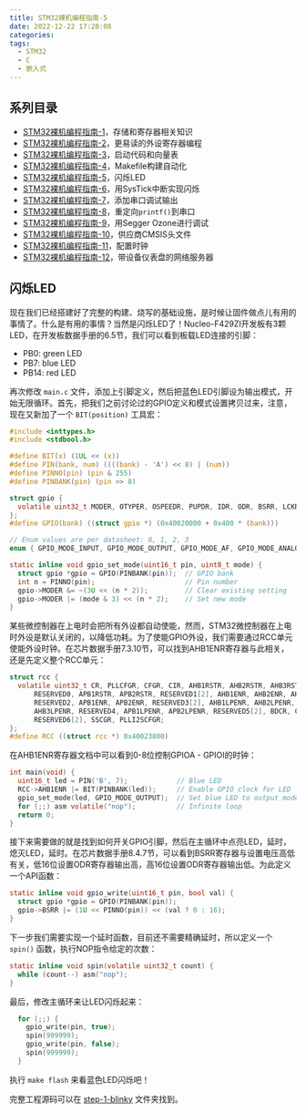 ```yaml
---
title: STM32裸机编程指南-5
date: 2022-12-22 17:28:08
categories:
tags:
  - STM32
  - C
  - 嵌入式
---
```


## 系列目录

- [STM32裸机编程指南-1](https://blog.boringhex.top/posts/e85105d6cf98/)，存储和寄存器相关知识
- [STM32裸机编程指南-2](https://blog.boringhex.top/posts/2d6f70533e86/)，更易读的外设寄存器编程
- [STM32裸机编程指南-3](https://blog.boringhex.top/posts/4f178872bc60/)，启动代码和向量表
- [STM32裸机编程指南-4](https://blog.boringhex.top/posts/6129cac6e3e1/)，Makefile构建自动化
- [STM32裸机编程指南-5](https://blog.boringhex.top/posts/376703e13f43/)，闪烁LED
- [STM32裸机编程指南-6](https://blog.boringhex.top/posts/5c1c06ee8142/)，用SysTick中断实现闪烁
- [STM32裸机编程指南-7](https://blog.boringhex.top/posts/6522e6e43038/)，添加串口调试输出
- [STM32裸机编程指南-8](https://blog.boringhex.top/posts/6f08b1816879/)，重定向`printf()`到串口
- [STM32裸机编程指南-9](https://blog.boringhex.top/posts/3a22767f6fb6/)，用Segger Ozone进行调试
- [STM32裸机编程指南-10](https://blog.boringhex.top/posts/b3d3e4f82b5a/)，供应商CMSIS头文件
- [STM32裸机编程指南-11](https://blog.boringhex.top/posts/71c6041f93a4/)，配置时钟
- [STM32裸机编程指南-12](https://blog.boringhex.top/posts/b3f8e0112a17/)，带设备仪表盘的网络服务器

## 闪烁LED

现在我们已经搭建好了完整的构建、烧写的基础设施，是时候让固件做点儿有用的事情了。什么是有用的事情？当然是闪烁LED了！Nucleo-F429ZI开发板有3颗LED，在开发板数据手册的6.5节，我们可以看到板载LED连接的引脚：

- PB0: green LED
- PB7: blue LED
- PB14: red LED

<!-- more -->

再次修改 `main.c` 文件，添加上引脚定义，然后把蓝色LED引脚设为输出模式，开始无限循环。首先，把我们之前讨论过的GPIO定义和模式设置拷贝过来，注意，现在又新加了一个 `BIT(position)` 工具宏：

```c
#include <inttypes.h>
#include <stdbool.h>

#define BIT(x) (1UL << (x))
#define PIN(bank, num) ((((bank) - 'A') << 8) | (num))
#define PINNO(pin) (pin & 255)
#define PINBANK(pin) (pin >> 8)

struct gpio {
  volatile uint32_t MODER, OTYPER, OSPEEDR, PUPDR, IDR, ODR, BSRR, LCKR, AFR[2];
};
#define GPIO(bank) ((struct gpio *) (0x40020000 + 0x400 * (bank)))

// Enum values are per datasheet: 0, 1, 2, 3
enum { GPIO_MODE_INPUT, GPIO_MODE_OUTPUT, GPIO_MODE_AF, GPIO_MODE_ANALOG };

static inline void gpio_set_mode(uint16_t pin, uint8_t mode) {
  struct gpio *gpio = GPIO(PINBANK(pin));  // GPIO bank
  int n = PINNO(pin);                      // Pin number
  gpio->MODER &= ~(3U << (n * 2));         // Clear existing setting
  gpio->MODER |= (mode & 3) << (n * 2);    // Set new mode
}
```

某些微控制器在上电时会把所有外设都自动使能，然而，STM32微控制器在上电时外设是默认关闭的，以降低功耗。为了使能GPIO外设，我们需要通过RCC单元使能外设时钟。在芯片数据手册7.3.10节，可以找到AHB1ENR寄存器与此相关，还是先定义整个RCC单元：

```c
struct rcc {
  volatile uint32_t CR, PLLCFGR, CFGR, CIR, AHB1RSTR, AHB2RSTR, AHB3RSTR,
      RESERVED0, APB1RSTR, APB2RSTR, RESERVED1[2], AHB1ENR, AHB2ENR, AHB3ENR,
      RESERVED2, APB1ENR, APB2ENR, RESERVED3[2], AHB1LPENR, AHB2LPENR,
      AHB3LPENR, RESERVED4, APB1LPENR, APB2LPENR, RESERVED5[2], BDCR, CSR,
      RESERVED6[2], SSCGR, PLLI2SCFGR;
};
#define RCC ((struct rcc *) 0x40023800)
```

在AHB1ENR寄存器文档中可以看到0-8位控制GPIOA - GPIOI的时钟：

```c
int main(void) {
  uint16_t led = PIN('B', 7);            // Blue LED
  RCC->AHB1ENR |= BIT(PINBANK(led));     // Enable GPIO clock for LED
  gpio_set_mode(led, GPIO_MODE_OUTPUT);  // Set blue LED to output mode
  for (;;) asm volatile("nop");          // Infinite loop
  return 0;
}
```

接下来需要做的就是找到如何开关GPIO引脚，然后在主循环中点亮LED，延时，熄灭LED，延时。在芯片数据手册8.4.7节，可以看到BSRR寄存器与设置电压高低有关，低16位设置ODR寄存器输出高，高16位设置ODR寄存器输出低。为此定义一个API函数：

```c
static inline void gpio_write(uint16_t pin, bool val) {
  struct gpio *gpio = GPIO(PINBANK(pin));
  gpio->BSRR |= (1U << PINNO(pin)) << (val ? 0 : 16);
}
```

下一步我们需要实现一个延时函数，目前还不需要精确延时，所以定义一个 `spin()` 函数，执行NOP指令给定的次数：

```c
static inline void spin(volatile uint32_t count) {
  while (count--) asm("nop");
}
```

最后，修改主循环来让LED闪烁起来：

```c
  for (;;) {
    gpio_write(pin, true);
    spin(999999);
    gpio_write(pin, false);
    spin(999999);
  }
```

执行 `make flash` 来看蓝色LED闪烁吧！

完整工程源码可以在 [step-1-blinky](https://github.com/cpq/bare-metal-programming-guide/tree/main/step-1-blinky) 文件夹找到。
